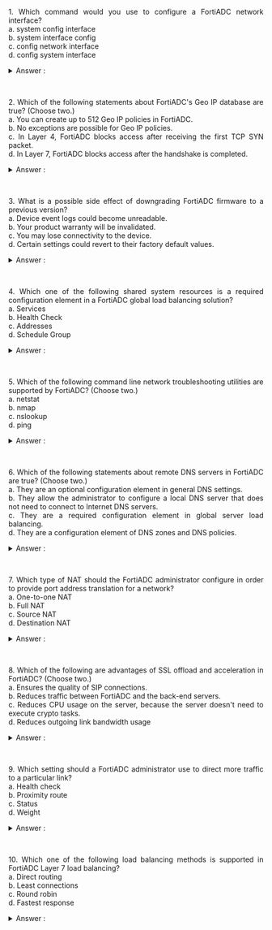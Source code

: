 
<p align="justify"> 
1. Which command would you use to configure a FortiADC network interface?</br>
a. system config interface</br>
b. system interface config</br>
c. config network interface</br>
d. config system interface 
<details>
<summary markdown="span">Answer :</summary>
d. config system interface 
</details></p>

</br>
<p align="justify"> 
2. Which of the following statements about FortiADC's Geo IP database are true? (Choose two.)</br>
a. You can create up to 512 Geo IP policies in FortiADC.</br>
b. No exceptions are possible for Geo IP policies.</br>
c. In Layer 4, FortiADC blocks access after receiving the first TCP SYN packet. </br>
d. In Layer 7, FortiADC blocks access after the handshake is completed. 
<details>
<summary markdown="span">Answer :</summary>
  c. In Layer 4, FortiADC blocks access after receiving the first TCP SYN packet. </br>d. In Layer 7, FortiADC blocks access after the handshake is completed. 
</details></p>

</br>
<p align="justify"> 
3. What is a possible side effect of downgrading FortiADC firmware to a previous version?</br>
a. Device event logs could become unreadable.</br>
b. Your product warranty will be invalidated.</br>
c. You may lose connectivity to the device.</br>
d. Certain settings could revert to their factory default values. 
<details>
<summary markdown="span">Answer :</summary>
d. Certain settings could revert to their factory default values. 
</details></p>

</br>
<p align="justify"> 
4. Which one of the following shared system resources is a required configuration element in a FortiADC global load balancing solution?</br>
a. Services</br>
b. Health Check</br>
c. Addresses</br>
d. Schedule Group 
<details>
c. Addresses
<summary markdown="span">Answer :</summary>

</details></p>

</br>
<p align="justify"> 
5. Which of the following command line network troubleshooting utilities are supported by FortiADC? (Choose two.)</br>
a. netstat</br>
b. nmap</br>
c. nslookup </br>
d. ping 
<details>
<summary markdown="span">Answer :</summary>
  c. nslookup </br>d. ping 
</details></p>

</br>
<p align="justify"> 
6. Which of the following statements about remote DNS servers in FortiADC are true? (Choose two.)</br>
a. They are an optional configuration element in general DNS settings. </br>
b. They allow the administrator to configure a local DNS server that does not need to connect to Internet DNS servers.</br> 
c. They are a required configuration element in global server load balancing.</br>
d. They are a configuration element of DNS zones and DNS policies.
<details>
<summary markdown="span">Answer :</summary>
b. They allow the administrator to configure a local DNS server that does not need to connect to Internet DNS servers. </br>d. They are a configuration element of DNS zones and DNS policies.
</details></p>

</br>
<p align="justify"> 
 7. Which type of NAT should the FortiADC administrator configure in order to provide port address translation for a network?</br>
a. One-to-one NAT </br>
b. Full NAT</br>
c. Source NAT</br>
d. Destination NAT

<details>
<summary markdown="span">Answer :</summary>
a. One-to-one NAT 
</details></p>

</br>
<p align="justify"> 
8. Which of the following are advantages of SSL offload and acceleration in FortiADC? (Choose two.)</br>
a. Ensures the quality of SIP connections.</br>
b. Reduces traffic between FortiADC and the back-end servers. </br>
c. Reduces CPU usage on the server, because the server doesn't need to execute crypto tasks.</br>
d. Reduces outgoing link bandwidth usage 
<details>
<summary markdown="span">Answer :</summary>
  b. Reduces traffic between FortiADC and the back-end servers. (benar) </br>c. Reduces CPU usage on the server, because the server doesn't need to execute crypto tasks.
</details></p>

</br>
<p align="justify"> 
9. Which setting should a FortiADC administrator use to direct more traffic to a particular link?</br>
a. Health check</br>
b. Proximity route</br>
c. Status </br>
d. Weight
<details>
<summary markdown="span">Answer :</summary>
d. Weight
</details></p>

</br>
<p align="justify"> 
10. Which one of the following load balancing methods is supported in FortiADC Layer 7 load balancing?</br>
a. Direct routing</br>
b. Least connections </br>
c. Round robin</br>
d. Fastest response
<details>
<summary markdown="span">Answer :</summary>
c. Round robin
</details></p>
